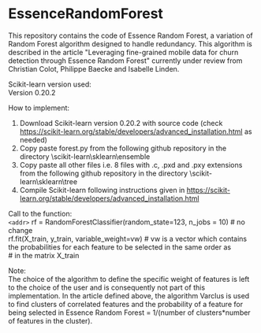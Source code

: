 # EssenceRandomForest
This repository contains the code of Essence Random Forest, a variation of Random Forest algorithm designed to handle redundancy. This algorithm is described in the article "Leveraging fine-grained mobile data for churn detection through Essence Random Forest" currently under review from Christian Colot, Philippe Baecke and Isabelle Linden.


Scikit-learn version used:  
Version 0.20.2

How to implement:
1. Download Scikit-learn version 0.20.2 with source code (check https://scikit-learn.org/stable/developers/advanced_installation.html as needed)
2. Copy paste forest.py from the following github repository in the directory \scikit-learn\sklearn\ensemble
3. Copy paste all other files i.e. 8 files with .c, .pxd and .pxy extensions from the following github repository in the directory \scikit-learn\sklearn\tree
4. Compile Scikit-learn following instructions given in https://scikit-learn.org/stable/developers/advanced_installation.html

Call to the function:  
`<addr>` rf = RandomForestClassifier(random_state=123, n_jobs = 10) # no change  
rf.fit(X_train, y_train, variable_weight=vw) # vw is a vector which contains the probabilities for each feature to be selected in the same order as <br />
                                             # in the matrix X_train

Note:<br />
The choice of the algorithm to define the specific weight of features is left to the choice of the user and is consequently not part of this implementation. In the article defined above, the algorithm Varclus is used to find clusters of correlated features and the probability of a feature for being selected in Essence Random Forest = 1/(number of clusters*number of features in the cluster).


